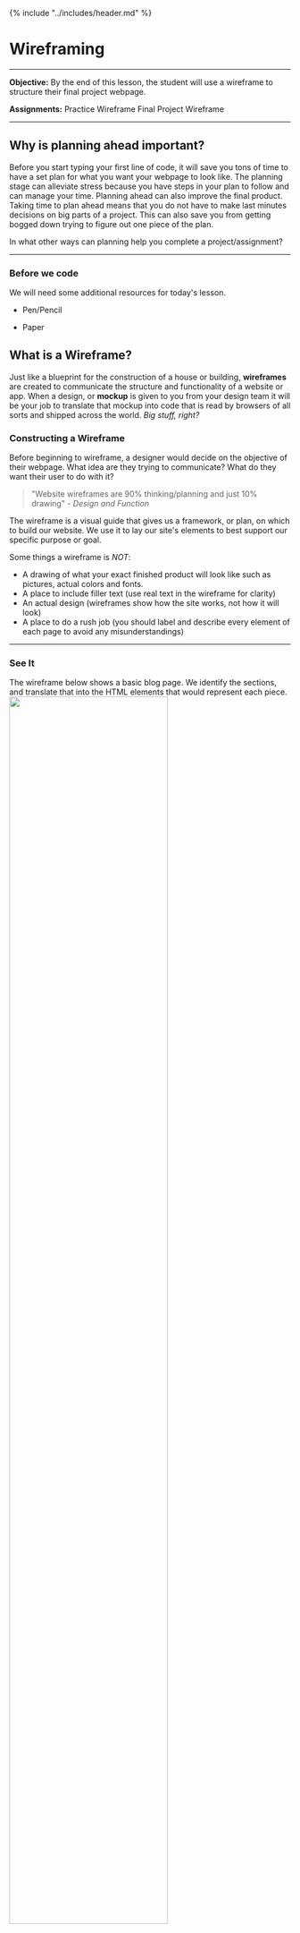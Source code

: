 {% include "../includes/header.md" %}

# Wireframing

*****

**Objective:** By the end of this lesson, the student will use a wireframe to structure their final project webpage.  

**Assignments:** 
Practice Wireframe 
Final Project Wireframe

*****

## Why is planning ahead important?

Before you start typing your first line of code, it will save you tons of time to have a set plan for what you want your webpage to look like.  The planning stage can alleviate stress because you have steps in your plan to follow and can manage your time.
Planning ahead can also improve the final product.  Taking time to plan ahead means that you do not have to make last minutes decisions on big parts of a project.  This can also save you from getting bogged down trying to figure out one piece of the plan.  

In what other ways can planning help you complete a project/assignment?

*****

### Before we code

We will need some additional resources for today's lesson.

* Pen/Pencil
  
* Paper

## What is a Wireframe?

Just like a blueprint for the construction of a house or building, **wireframes** are created to communicate the structure and functionality of a website or app. When a design, or **mockup** is given to you from your design team it will be your job to translate that mockup into code that is read by browsers of all sorts and shipped across the world. *Big stuff, right?*

### Constructing a Wireframe

Before beginning to wireframe, a designer would decide on the objective of their webpage. What idea are they trying to communicate? What do they want their user to do with it?

> "Website wireframes are 90% thinking/planning and just 10% drawing" - *Design and Function*

The wireframe is a visual guide that gives us a framework, or plan, on which to build our website. We use it to lay our site's elements to best support our specific purpose or goal.

Some things a wireframe is *NOT*:

* A drawing of what your exact finished product will look like such as pictures, actual colors and fonts.
* A place to include filler text (use real text in the wireframe for clarity)
* An actual design (wireframes show how the site works, not how it will look)
* A place to do a rush job (you should label and describe every element of each page to avoid any misunderstandings)

*****

### See It

The wireframe below shows a basic blog page.  We identify the sections, and translate that into the HTML elements that would represent each piece.
<img width=75%  src="../images/WireframeEX.png"> 

Translating this into code becomes easier because we just follow the wireframe.

```html
<body>
  <header><h1>My Awesome Blog!</h1></header>
  <nav>Home<br>About<br>Events<br>Contact</nav>
  <main>
    <section>
      <h1>Posts</h1>
      <article>My First Post!</article>
      <article>My Second Post!</article>
      <article>My Third Post!</article>
    </section>
    <section>
      <h1>Calendar</h1>
      <table>...</table>
    </section>
  </main>
  <aside>You Win!!!</aside>
  <footer>© 2016 Austin Coding Academy</footer>
</body>
```

##### Explanations of the elements in the code:

* The [`<header>`](https://developer.mozilla.org/en-US/docs/Web/HTML/Element/header) element represents a group of introductory or navigational aids. It may contain some heading elements but also other elements like a logo, wrapped section's header, a search form, and so on.

* A [`<nav>`](https://developer.mozilla.org/en-US/docs/Web/HTML/Element/nav) element (HTML Navigation Element) represents a section of a page that links to other pages or to parts within the page: a section with navigation links. This is sometimes contained in the header.

* The [`<main>`](https://developer.mozilla.org/en-US/docs/Web/HTML/Element/main) element represents the main content of the `<body>` of a document or application. The main content area consists of content that is directly related to, or expands upon the central topic of a document or the central functionality of an application.

* A [`<section>`](https://developer.mozilla.org/en-US/docs/Web/HTML/Element/section) element represents a generic section of a document, i.e., a thematic grouping of content, typically with a heading. Each `<section>` should be identified, typically by including a heading (`<h1>`-`<h6>` element) as a child of the `<section>` element.

* The [`<article>`](https://developer.mozilla.org/en-US/docs/Web/HTML/Element/article) element represents a self-contained composition in a document, page, application, or site, which is intended to be independently distributable or reusable.

* The [`<aside>`](https://developer.mozilla.org/en-US/docs/Web/HTML/Element/aside) element represents a section of the page with content indirectly related to the page's main content, which could be considered separate from that content. These sections are often represented as sidebars or inserts.

* The [`<footer>`](https://developer.mozilla.org/en-US/docs/Web/HTML/Element/footer) element represents a footer. A footer typically contains information about the author of the section, copyright data or links to related documents.

*****

### Know Your Docs - Subject1

Use this link as a reference to help you with your assignment. [Wireframing 101](https://rbbideas.com/insights/wireframes-101-beginners-guide/). 

*****

### Practice It - Assignment

1. Find a website that appeals to you.
1. The company that owns this website now wants you to redesign their page.
1. Create a wireframe for the redesign.  
*Remember that wireframe should not have final colors/images
    * Label each section with its purpose.
    * Assign an HTML element to each piece in the wireframe. 

*****
*****

## Final Website Project

By the end of this course, you will have your own website that represents something important to you and/or a problem you want to solve.  Before you starting coding you need to develop a plan.

### Read It - Template Wireframe

We have provided a wireframe to guide you in building your webpage.  Remember the wireframe will help you build the structure of your webpage.  Study the wireframe and look at the structure that your website will have.

> To start with, we will stick to this template! If you want to challenge yourself, you can customize it later using some of our more advanced topics.  Stick with the structure we have given you for now.

******

### See It - [Figma Wireframe](https://www.figma.com/file/3sYpjzrB7zRV9dmHP7sW6r/my-site?node-id=0%3A1)

<iframe style="border: 1px solid rgba(0, 0, 0, 0.1);" width="100%" height="450" src="https://www.figma.com/embed?embed_host=share&url=https%3A%2F%2Fwww.figma.com%2Ffile%2F3sYpjzrB7zRV9dmHP7sW6r%2Fmy-site%3Fnode-id%3D0%253A1&chrome=DOCUMENTATION" allowfullscreen></iframe>

******

### Practice It - [Final Website Project](https://codesandbox.io/s/l2c-course-student-template-w8ojh?fontsize=14&hidenavigation=1&theme=dark)

Now that you have taken a look at the wireframe.  Let's start developing your website ideas.

1. Go to the Template [CodeSandbox](https://codesandbox.io/s/l2c-course-student-template-w8ojh?fontsize=14&hidenavigation=1&theme=dark)
1. Fork a copy and rename the Project "YOURNAME_FinalProject"
1. Find the 'Brainstorm' file
1. Then answer the questions in this file.  These questions will help you determine the objective of your website.  
1. Next, use the wireframe to build the HTML elements.
This goes in the 'index.html' file.

*****

## Questions for Class Discussion

1. What is a wireframe supposed to represent?
1. Why is wireframing important?
1. What should you include in a wireframe?
1. What should not be included into a wireframe?
1. How is the head element different from the header element?

*****

### Terminology to Know

* Wireframe
* Mockup
* elements

*****

{% include "../includes/footer.md" %}
